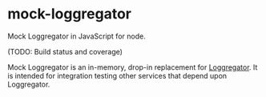 # mock-loggregator
Mock Loggregator in JavaScript for node.

(TODO: Build status and coverage)

Mock Loggregator is an in-memory, drop-in replacement for [Loggregator](https://github.com/cloudfoundry/loggregator). It is intended for integration testing other services that depend upon Loggregator.
